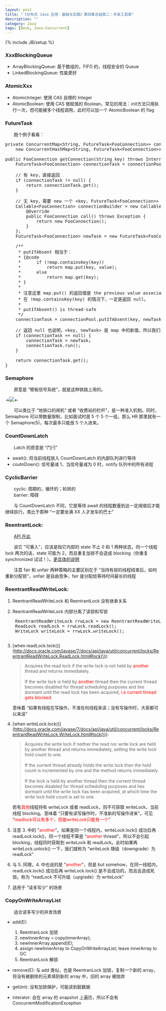 ```yaml
---
layout: post
title: "《分布式 Java 应用：基础与实践》第四章总结其二：并发工具类"
description: ""
category: Java
tags: [Book, Java-Concurrent]
---
```

{% include JB/setup %}

[Semaphore]: https://farm6.staticflickr.com/5642/23838060971_d285378e3f_o_d.png

### XxxBlockingQueue

* ArrayBlockingQueue: 基于数组的，FIFO 的，线程安全的 Queue
* LinkedBlockingQueue: 性能更好

### AtomicXxx

* AtomicInteger: 使用 CAS 自增的 Integer
* AtomicBoolean: 使用 CAS 做赋值的 Boolean，常见的用法：init方法只用执行一次，但可能被多个线程调用，此时可以加一个 AtomicBoolean 的 flag

### FutureTask

　　跑个例子看看：

<pre class="prettyprint linenums">
private ConcurrentMap&lt;String, FutureTask&lt;FooConnection&gt;&gt; connectionPool = 
	new ConcurrentHashMap&lt;String, FutureTask&lt;FooConnection&gt;&gt;();

public FooConnection getConnection(String key) throws InterruptedException, ExecutionException {
	FutureTask&lt;FooConnection&gt; connectionTask = connectionPool.get(key);
   
	// 有 key，直接返回
	if (connectionTask != null) {
		return connectionTask.get();
	}
   
	// 无 key，需要 new 一个 &lt;key, FutureTask&lt;FooConnection&gt;&gt;
	Callable&lt;FooConnection&gt; connectionBuilder = new Callable&lt;FooConnection&gt;() {
		@Override
		public FooConnection call() throws Exception {
			return new FooConnection();
		}
	};
	FutureTask&lt;FooConnection&gt; newTask = new FutureTask&lt;FooConnection&gt;(connectionBuilder);
   
	/**
	 * putIfAbsent 相当于：
	 * {@code
	 *      if (!map.containsKey(key))
	 *          return map.put(key, value);
	 *      else
	 *          return map.get(key);
	 * }
	 *
	 * 注意这里 map.put() 的返回值是 the previous value associated with key, or null if there was no mapping for key。
	 * 在 !map.containsKey(key) 的情况下，一定是返回 null。
	 *
	 * putIfAbsent() is thread-safe
	 */
	connectionTask = connectionPool.putIfAbsent(key, newTask);
   
	// 返回 null 也说明，&lt;key, newTask&gt; 是 map 中的新值，所以我们接着 run 一下
	if (connectionTask == null) {
		connectionTask = newTask;
		connectionTask.run();
	}
   
	return connectionTask.get();
}
</pre>

### Semaphore

　　原意是 “臂板信号系统”，就是这种铁路上用的。  

->![][Semaphore]<-

　　可以类比于 “地铁口的闸机” 或者 “收费站的栏杆”，是一种准入机制。同时，Semaphore 可以带数量限制，比如面试时是 5 个 5 个一组，那么 HR 那里就有一个 Semaphore(5)，每次最多只能放 5 个人进来。

### CountDownLatch

　　Latch 的原意是 “门闩”

* await(): 将当前线程放入 CountDownLatch 的内部队列进行等待
* coutnDown(): 信号量减 1，当信号量减为 0 时，notify 队列中的所有进程

### CyclicBarrier

　　cyclic: 周期的，循环的；轮转的  
　　barrier: 障碍  

　　与 CountDownLatch 不同，它是等待 await 的线程数量到达一定阈值后才能继续执行。类比于那种 “一定要坐满 XX 人才发车的巴士”

### ReentrantLock: 

　　[API 在此](http://docs.oracle.com/javase/7/docs/api/java/util/concurrent/locks/ReentrantLock.html)  

　　说它 “可重入”，应该是指它内部的 state 不止 0 和 1 两种状态，同一个线程 lock 两次的话，state 可能为 2，而且重复加锁不会造成 blocking（你重复 synchronized 试试！）。[更具体的说明](http://stackoverflow.com/questions/1312259/what-is-the-re-entrant-lock-and-concept-in-general)  

　　注意 fair 和 unfair 两种策略的主要区别在于 “当持有锁的线程结束后，如何重新分配锁”，unfair 是自由竞争，fair 是分配给等待时间最长的线程

### ReentrantReadWriteLock:

1. ReentrantReadWriteLock 和 ReentrantLock 没有继承关系
2. ReentrantReadWriteLock 内部分离了读锁和写锁

	<pre class="prettyprint linenums">
	ReentrantReadWriteLock rrwLock = new ReentrantReadWriteLock();
	ReadLock readLock = rrwLock.readLock();
	WriteLock writeLock = rrwLock.writeLock();
	</pre>

3. [when readLock.lock()](http://docs.oracle.com/javase/7/docs/api/java/util/concurrent/locks/ReentrantReadWriteLock.ReadLock.html#lock(\)): 

	> Acquires the read lock if the write lock is not held by <font color="red">another</font> thread and returns immediately.   
	> <br/>
	> If the write lock is held by <font color="red">another</font> thread then the current thread becomes disabled for thread scheduling purposes and lies dormant until the read lock has been acquired, <font color="red">i.e current thread gets blocked</font>. 

	意味着 “如果有线程在写操作，不准任何线程来读；没有写操作时，大家都可以来读”

4. [when writeLock.lock()](http://docs.oracle.com/javase/7/docs/api/java/util/concurrent/locks/ReentrantReadWriteLock.WriteLock.html#lock(\)): 

	> Acquires the write lock if neither the read nor write lock are held by another thread and returns immediately, setting the write lock hold count to one.  
	> <br/>
	> If the current thread already holds the write lock then the hold count is incremented by one and the method returns immediately.  
	> <br/>
	> If the lock is held by another thread then the current thread becomes disabled for thread scheduling purposes and lies dormant until the write lock has been acquired, at which time the write lock hold count is set to one.

	若有<font color="red">其他</font>线程持有 writeLock 或者 readLock，则不可获取 writeLock，当前线程 blocking。意味着 “只要有读写操作时，不准新的写操作进来”。可见 “<font color="red">readlock可以有多个，但是writeLock只能有一个</font>”

5. 注意 3. 中的 "<font color="red">another</font>"。如果是同一个线程内，writeLock.lock() 成功后再 readLock.lock()，同一个线程不算是 "<font color="red">another</font> thread"，所以不会引起 blocking，线程同时获取到 writeLock 和 readLock。此时如果再 writeLock.unlock() 一下，我们就称为 “writeLock 降级（downgrade）为 readLock”
6. 与 5. 同理，4. 中也说的是 "<font color="red">another</font>"，但是 but somehow，在同一线程内，readLock.lock() 成功后再 writeLock.lock() 是不会成功的，而且会造成死锁。称为 “readLock 不可升级（upgrade）为 writeLock”
7. 适用于 “读多写少” 的场景

### CopyOnWriteArrayList

　　适合读多写少的并发场景

* add(E): 

	1. ReentranLock 加锁
	2. newInnerArray = copy(innerArray); 
	3. newInnerArray.append(E);
	4. assign newInnerArray to CopyOnWriteArrayList; leave innerArray to GC
	5. ReentranLock 解锁

* remove(E): 与 add 类似，也是 ReentranLock 加锁，复制一个新的 array，将没有被删除的元素填到新的 array 中，旧的 array 被抛弃
* get(int): 没有加锁保护，可能读到脏数据
* interator: 会在 array 的 snapshot 上遍历，所以不会有 ConcurrentModificationException